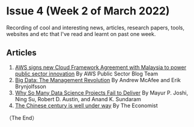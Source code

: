 # Issue 4 (Week 2 of March 2022)

Recording of cool and interesting news, articles, research papers, tools, websites and etc that I've read and learnt on past one week.

## Articles

1. [AWS signs new Cloud Framework Agreement with Malaysia to power public sector innovation](https://aws.amazon.com/blogs/publicsector/aws-signs-new-cloud-framework-agreement-malaysia-power-public-sector-innovation/) By AWS Public Sector Blog Team
2. [Big Data: The Management Revolution](https://hbr.org/2012/10/big-data-the-management-revolution) By Andrew McAfee and Erik Brynjolfsson
3. [Why So Many Data Science Projects Fail to Deliver](https://sloanreview.mit.edu/article/why-so-many-data-science-projects-fail-to-deliver/) By Mayur P. Joshi, Ning Su, Robert D. Austin, and Anand K. Sundaram
4. [The Chinese century is well under way](https://www.economist.com/graphic-detail/2018/10/27/the-chinese-century-is-well-under-way) By The Economist

（The End）

